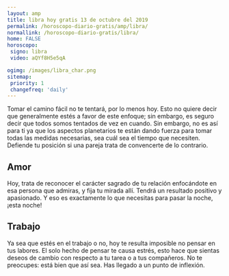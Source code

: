 ```yaml
---
layout: amp
title: libra hoy gratis 13 de octubre del 2019 
permalink: /horoscopo-diario-gratis/amp/libra/
normallink: /horoscopo-diario-gratis/libra/
home: FALSE
horoscopo:
 signo: libra
 video: aQYf8H5e5qA

ogimg: /images/libra_char.png
sitemap:
 priority: 1
 changefreq: 'daily'
---
```



Tomar el camino fácil no te tentará, por lo menos hoy. Esto no quiere decir que generalmente estés a favor de este enfoque; sin embargo, es seguro decir que todos somos tentados de vez en cuando. Sin embargo, no es así para ti ya que los aspectos planetarios te están dando fuerza para tomar todas las medidas necesarias, sea cuál sea el tiempo que necesiten. Defiende tu posición si una pareja trata de convencerte de lo contrario.

## Amor

Hoy, trata de reconocer el carácter sagrado de tu relación enfocándote en esa persona que admiras, y fija tu mirada allí. Tendrá un resultado positivo y apasionado. Y eso es exactamente lo que necesitas para pasar la noche, ¡esta noche!

## Trabajo

Ya sea que estés en el trabajo o no, hoy te resulta imposible no pensar en tus labores. El solo hecho de pensar te causa estrés, esto hace que sientas deseos de cambio con respecto a tu tarea o a tus compañeros. No te preocupes: está bien que así sea. Has llegado a un punto de inflexión.